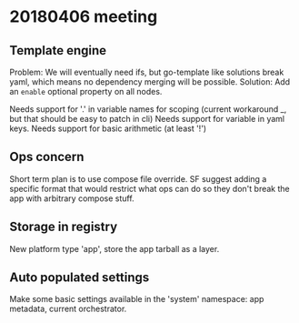 # 20180406 meeting

## Template engine

Problem: We will eventually need ifs, but go-template like solutions break yaml, which means no dependency merging will be possible.
Solution: Add an `enable` optional property on all nodes.

Needs support for '.' in variable names for scoping (current workaround _, but that should be easy to patch in cli)
Needs support for variable in yaml keys.
Needs support for basic arithmetic (at least '!')

## Ops concern

Short term plan is to use compose file override. SF suggest adding a specific format that would restrict what ops can do so they don't break the app with arbitrary compose stuff.

## Storage in registry

New platform type 'app', store the app tarball as a layer.

## Auto populated settings

Make some basic settings available in the 'system' namespace: app metadata, current orchestrator.
